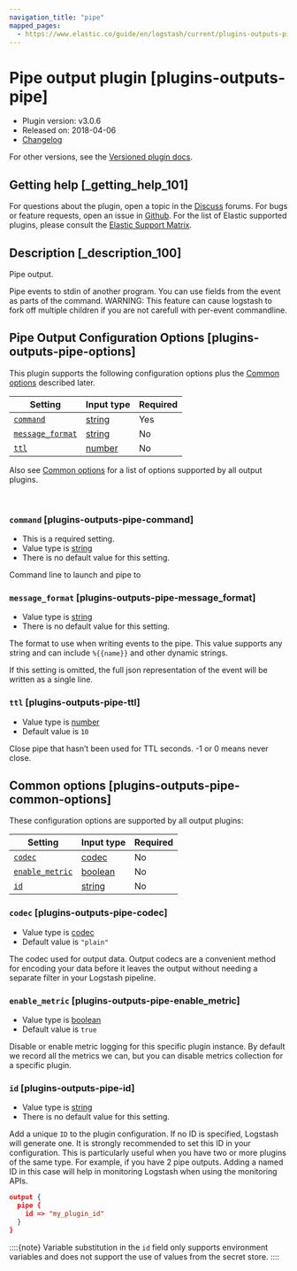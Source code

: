 ```yaml
---
navigation_title: "pipe"
mapped_pages:
  - https://www.elastic.co/guide/en/logstash/current/plugins-outputs-pipe.html
---
```


# Pipe output plugin [plugins-outputs-pipe]


* Plugin version: v3.0.6
* Released on: 2018-04-06
* [Changelog](https://github.com/logstash-plugins/logstash-output-pipe/blob/v3.0.6/CHANGELOG.md)

For other versions, see the [Versioned plugin docs](/vpr/output-pipe-index.md).

## Getting help [_getting_help_101]

For questions about the plugin, open a topic in the [Discuss](http://discuss.elastic.co) forums. For bugs or feature requests, open an issue in [Github](https://github.com/logstash-plugins/logstash-output-pipe). For the list of Elastic supported plugins, please consult the [Elastic Support Matrix](https://www.elastic.co/support/matrix#logstash_plugins).


## Description [_description_100]

Pipe output.

Pipe events to stdin of another program. You can use fields from the event as parts of the command. WARNING: This feature can cause logstash to fork off multiple children if you are not carefull with per-event commandline.


## Pipe Output Configuration Options [plugins-outputs-pipe-options]

This plugin supports the following configuration options plus the [Common options](plugins-outputs-pipe.md#plugins-outputs-pipe-common-options) described later.

| Setting | Input type | Required |
| --- | --- | --- |
| [`command`](plugins-outputs-pipe.md#plugins-outputs-pipe-command) | [string](introduction.md#string) | Yes |
| [`message_format`](plugins-outputs-pipe.md#plugins-outputs-pipe-message_format) | [string](introduction.md#string) | No |
| [`ttl`](plugins-outputs-pipe.md#plugins-outputs-pipe-ttl) | [number](introduction.md#number) | No |

Also see [Common options](plugins-outputs-pipe.md#plugins-outputs-pipe-common-options) for a list of options supported by all output plugins.

 

### `command` [plugins-outputs-pipe-command]

* This is a required setting.
* Value type is [string](introduction.md#string)
* There is no default value for this setting.

Command line to launch and pipe to


### `message_format` [plugins-outputs-pipe-message_format]

* Value type is [string](introduction.md#string)
* There is no default value for this setting.

The format to use when writing events to the pipe. This value supports any string and can include `%{{name}}` and other dynamic strings.

If this setting is omitted, the full json representation of the event will be written as a single line.


### `ttl` [plugins-outputs-pipe-ttl]

* Value type is [number](introduction.md#number)
* Default value is `10`

Close pipe that hasn’t been used for TTL seconds. -1 or 0 means never close.



## Common options [plugins-outputs-pipe-common-options]

These configuration options are supported by all output plugins:

| Setting | Input type | Required |
| --- | --- | --- |
| [`codec`](plugins-outputs-pipe.md#plugins-outputs-pipe-codec) | [codec](logstash://reference/configuration-file-structure.md#codec) | No |
| [`enable_metric`](plugins-outputs-pipe.md#plugins-outputs-pipe-enable_metric) | [boolean](logstash://reference/configuration-file-structure.md#boolean) | No |
| [`id`](plugins-outputs-pipe.md#plugins-outputs-pipe-id) | [string](logstash://reference/configuration-file-structure.md#string) | No |

### `codec` [plugins-outputs-pipe-codec]

* Value type is [codec](logstash://reference/configuration-file-structure.md#codec)
* Default value is `"plain"`

The codec used for output data. Output codecs are a convenient method for encoding your data before it leaves the output without needing a separate filter in your Logstash pipeline.


### `enable_metric` [plugins-outputs-pipe-enable_metric]

* Value type is [boolean](logstash://reference/configuration-file-structure.md#boolean)
* Default value is `true`

Disable or enable metric logging for this specific plugin instance. By default we record all the metrics we can, but you can disable metrics collection for a specific plugin.


### `id` [plugins-outputs-pipe-id]

* Value type is [string](logstash://reference/configuration-file-structure.md#string)
* There is no default value for this setting.

Add a unique `ID` to the plugin configuration. If no ID is specified, Logstash will generate one. It is strongly recommended to set this ID in your configuration. This is particularly useful when you have two or more plugins of the same type. For example, if you have 2 pipe outputs. Adding a named ID in this case will help in monitoring Logstash when using the monitoring APIs.

```json
output {
  pipe {
    id => "my_plugin_id"
  }
}
```

::::{note} 
Variable substitution in the `id` field only supports environment variables and does not support the use of values from the secret store.
::::




